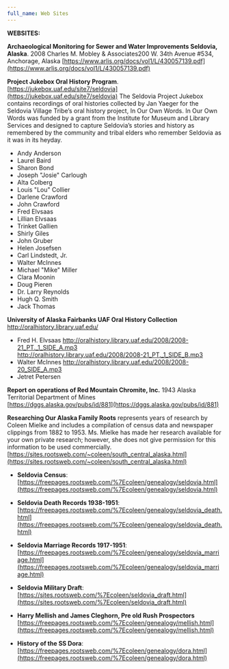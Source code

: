 ```yaml
---
full_name: Web Sites
---
```

**WEBSITES:**

**Archaeological Monitoring for Sewer and Water Improvements Seldovia, Alaska**.  2008 Charles M. Mobley & Associates200 W. 34th Avenue #534, Anchorage, Alaska [https://www.arlis.org/docs/vol1/L/430057139.pdf](https://www.arlis.org/docs/vol1/L/430057139.pdf)

**Project Jukebox Oral History Program**.  [https://jukebox.uaf.edu/site7/seldovia](https://jukebox.uaf.edu/site7/seldovia)
The Seldovia Project Jukebox contains recordings of oral histories collected by Jan Yaeger for the Seldovia Village Tribe’s oral history project, In Our Own Words. In Our Own Words was funded by a grant from the Institute for Museum and Library Services and designed to capture Seldovia’s stories and history as remembered by the community and tribal elders who remember Seldovia as it was in its heyday. 

+ Andy Anderson 
+ Laurel Baird 
+ Sharon Bond 
+ Joseph "Josie" Carlough 
+ Alta Colberg 
+ Louis "Lou" Collier 
+ Darlene Crawford 
+ John Crawford 
+ Fred Elvsaas 
+ Lillian Elvsaas 
+ Trinket Gallien 
+ Shirly Giles 
+ John Gruber 
+ Helen Josefsen 
+ Carl Lindstedt, Jr. 
+ Walter McInnes 
+ Michael "Mike" Miller 
+ Clara Moonin 
+ Doug Pieren 
+ Dr. Larry Reynolds 
+ Hugh Q. Smith 
+ Jack Thomas 

**University of Alaska Fairbanks UAF Oral History Collection** http://oralhistory.library.uaf.edu/
+ Fred H. Elvsaas http://oralhistory.library.uaf.edu/2008/2008-21_PT._1_SIDE_A.mp3  
                  http://oralhistory.library.uaf.edu/2008/2008-21_PT._1_SIDE_B.mp3
+ Walter McInnes  http://oralhistory.library.uaf.edu/2008/2008-20_SIDE_A.mp3
+ Jetret Petersen

**Report on operations of Red Mountain Chromite, Inc.** 1943 Alaska Territorial Department of Mines  
[https://dggs.alaska.gov/pubs/id/881](https://dggs.alaska.gov/pubs/id/881)

**Researching Our Alaska Family Roots**  represents years of research by Coleen Mielke and includes a compilation of census data and newspaper clippings from 1882 to 1953. Ms. Mielke has made her research available for your own private research; however, she does not give permission for this information to be used commercially.
[https://sites.rootsweb.com/~coleen/south_central_alaska.html](https://sites.rootsweb.com/~coleen/south_central_alaska.html)

 - **Seldovia Census**: [https://freepages.rootsweb.com/%7Ecoleen/genealogy/seldovia.html](https://freepages.rootsweb.com/%7Ecoleen/genealogy/seldovia.html)
 
- **Seldovia Death Records 1938-1951**: [https://freepages.rootsweb.com/%7Ecoleen/genealogy/seldovia_death.html](https://freepages.rootsweb.com/%7Ecoleen/genealogy/seldovia_death.html)

- **Seldovia Marriage Records 1917-1951**: [https://freepages.rootsweb.com/%7Ecoleen/genealogy/seldovia_marriage.html](https://freepages.rootsweb.com/%7Ecoleen/genealogy/seldovia_marriage.html)

- **Seldovia Military Draft**: [https://sites.rootsweb.com/%7Ecoleen/seldovia_draft.html](https://sites.rootsweb.com/%7Ecoleen/seldovia_draft.html)

- **Harry Mellish and James Cleghorn, Pre old Rush Prospectors** [https://freepages.rootsweb.com/%7Ecoleen/genealogy/mellish.html](https://freepages.rootsweb.com/%7Ecoleen/genealogy/mellish.html)

- **History of the SS Dora**: [https://freepages.rootsweb.com/%7Ecoleen/genealogy/dora.html](https://freepages.rootsweb.com/%7Ecoleen/genealogy/dora.html)
